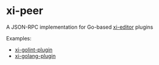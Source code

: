 # xi-peer

A JSON-RPC implementation for Go-based [xi-editor](https://github.com/google/xi-editor) plugins

Examples:

- [xi-golint-plugin](https://github.com/rkusa/xi-golint-plugin)
- [xi-golang-plugin](https://github.com/rkusa/xi-golang-plugin)
